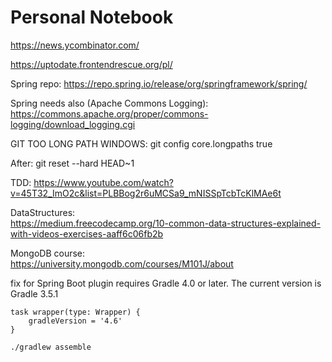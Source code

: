 # Personal Notebook

https://news.ycombinator.com/

https://uptodate.frontendrescue.org/pl/

Spring repo:
https://repo.spring.io/release/org/springframework/spring/

Spring needs also (Apache Commons Logging): 
https://commons.apache.org/proper/commons-logging/download_logging.cgi


GIT TOO LONG PATH WINDOWS: git config core.longpaths true

After: git reset --hard HEAD~1

TDD:
https://www.youtube.com/watch?v=45T32_ImO2c&list=PLBBog2r6uMCSa9_mNISSpTcbTcKlMAe6t

DataStructures: <br> 
https://medium.freecodecamp.org/10-common-data-structures-explained-with-videos-exercises-aaff6c06fb2b

MongoDB course: <br> 
https://university.mongodb.com/courses/M101J/about

fix for Spring Boot plugin requires Gradle 4.0 or later. The current version is Gradle 3.5.1
```
task wrapper(type: Wrapper) {
	gradleVersion = '4.6'
}
```
```
./gradlew assemble
```
